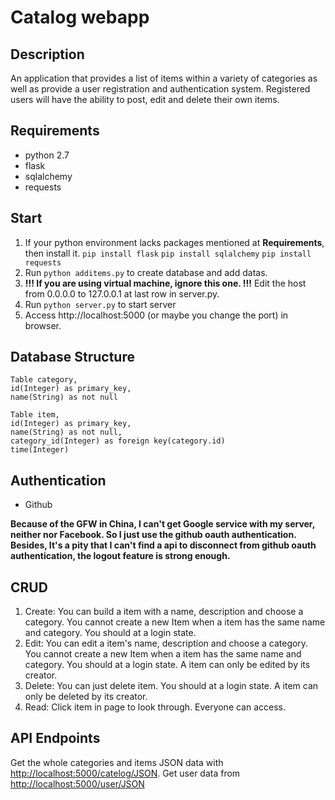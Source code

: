 # Catalog webapp
## Description
An application that provides a list of items within a variety of categories as well as provide a user registration and authentication system. Registered users will have the ability to post, edit and delete their own items.
## Requirements
- python 2.7
- flask
- sqlalchemy
- requests
## Start
1. If your python environment lacks packages mentioned at **Requirements**, then install it.
    `pip install flask`
    `pip install sqlalchemy`
    `pip install requests`
2. Run `python additems.py` to create database and add datas.
2. **!!! If you are using virtual machine, ignore this one. !!!**
    Edit the host from 0.0.0.0 to 127.0.0.1 at last row in server.py.
3. Run `python server.py` to start server
4. Access http://localhost:5000 (or maybe you change the port) in browser.
## Database Structure
    Table category,
    id(Integer) as primary_key,
    name(String) as not null

    Table item,
    id(Integer) as primary_key,
    name(String) as not null,
    category_id(Integer) as foreign key(category.id)
    time(Integer)
## Authentication
- Github

**Because of the GFW in China, I can't get Google service with my server, neither nor Facebook. So I just use the github oauth authentication.**
**Besides, It's a pity that I can't find a api to disconnect from github oauth authentication, the logout feature is strong enough.**
## CRUD
1. Create: 
    You can build a item with a name, description and choose a category.
    You cannot create a new Item when a item has the same name and category.
    You should at a login state.
2. Edit:
    You can edit a item's name, description and choose a category.
    You cannot create a new Item when a item has the same name and category.
    You should at a login state. A item can only be edited by its creator.
3. Delete:
    You can just delete item.
    You should at a login state. A item can only be deleted by its creator.
4. Read:
    Click item in page to look through.
    Everyone can access.
## API Endpoints
Get the whole categories and items JSON data with [http://localhost:5000/catelog/JSON](http://localhost:5000/catelog/JSON).
Get user data from 
[http://localhost:5000/user/JSON](http://localhost:5000/user/JSON)
    
